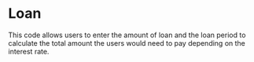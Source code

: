 # Loan
This code allows users to enter the amount of loan and the loan period to calculate the total amount the users would need to pay depending on the interest rate.
